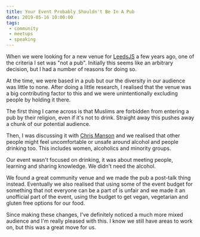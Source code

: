 ```yaml
---
title: Your Event Probably Shouldn't Be In A Pub
date: 2019-05-16 10:00:00
tags:
 - community
 - meetups
 - speaking
---
```

When we were looking for a new venue for [LeedsJS](https://leedsjs.com) a few years ago, one of the criteria I set was "not a pub". Initially this seems like an arbitrary decision, but I had a number of reasons for doing so.

<!-- more -->

At the time, we were based in a pub but our the diversity in our audience was little to none. After doing a little research, I realised that the venue was a big contributing factor to this and we were unintentionally excluding people by holding it there.

The first thing I came across is that Muslims are forbidden from entering a pub by their religion, even if it's not to drink. Straight away this pushes away a chunk of our potential audience.

Then, I was discussing it with [Chris Manson](https://twitter.com/real_ate) and we realised that other people might feel uncomfortable or unsafe around alcohol and people drinking too. This includes women, alcoholics and minority groups.

Our event wasn't focused on drinking, it was about meeting people, learning and sharing knowledge. We didn't need the alcohol.

We found a great community venue and we made the pub a post-talk thing instead. Eventually we also realised that using some of the event budget for something that not everyone can be a part of is unfair and we made it an unofficial part of the event, using the budget to get vegan, vegetarian and gluten free options for our food.

Since making these changes, I've definitely noticed a much more mixed audience and I'm really pleased with this. I know we still have areas to work on, but this was a great move for us.
